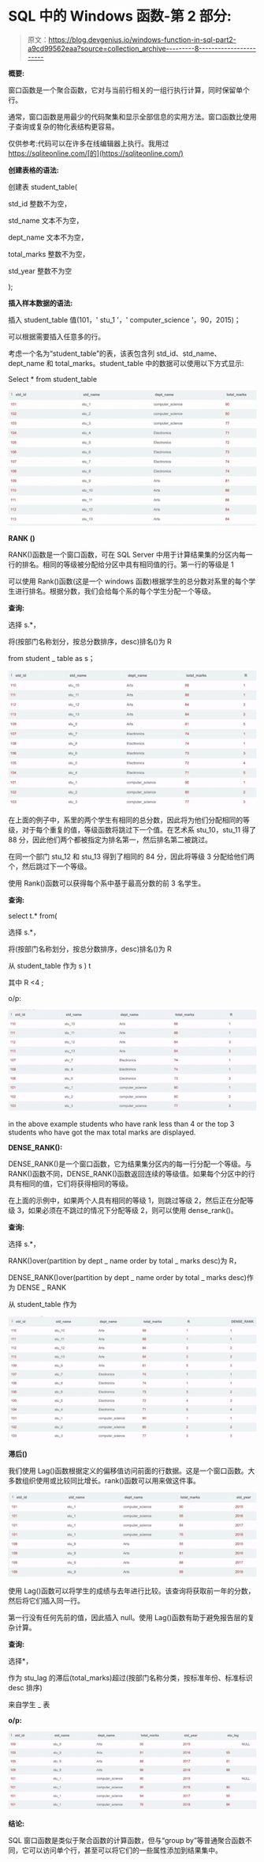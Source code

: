 # SQL 中的 Windows 函数-第 2 部分:

> 原文：<https://blog.devgenius.io/windows-function-in-sql-part2-a9cd99562eaa?source=collection_archive---------8----------------------->

**概要:**

窗口函数是一个聚合函数，它对与当前行相关的一组行执行计算，同时保留单个行。

通常，窗口函数是用最少的代码聚集和显示全部信息的实用方法。窗口函数比使用子查询或复杂的物化表结构更容易。

仅供参考:代码可以在许多在线编辑器上执行。我用过 https://sqliteonline.com/[的](https://sqliteonline.com/)

**创建表格的语法:**

创建表 student_table(

std_id 整数不为空，

std_name 文本不为空，

dept_name 文本不为空，

total_marks 整数不为空，

std_year 整数不为空

);

**插入样本数据的语法:**

插入 student_table 值(101，' stu_1 '，' computer_science '，90，2015)；

可以根据需要插入任意多的行。

考虑一个名为“student_table”的表，该表包含列 std_id、std_name、dept_name 和 total_marks。student_table 中的数据可以使用以下方式显示:

Select * from student_table

![](img/ef734657241af551db260c7ffc543bac.png)

**RANK ()**

RANK()函数是一个窗口函数，可在 SQL Server 中用于计算结果集的分区内每一行的排名。相同的等级被分配给分区中具有相同值的行。第一行的等级是 1

可以使用 Rank()函数(这是一个 windows 函数)根据学生的总分数对系里的每个学生进行排名。根据分数，我们会给每个系的每个学生分配一个等级。

**查询:**

选择 s.*，

将(按部门名称划分，按总分数排序，desc)排名()为 R

from student _ table as s；

![](img/3978613f8e474ad2655a08aedf7dd161.png)

在上面的例子中，系里的两个学生有相同的总分数，因此将为他们分配相同的等级，对于每个重复的值，等级函数将跳过下一个值。在艺术系 stu_10，stu_11 得了 88 分，因此他们两个都被指定为排名第一，然后排名第二被跳过。

在同一个部门 stu_12 和 stu_13 得到了相同的 84 分，因此将等级 3 分配给他们两个，然后跳过下一个等级。

使用 Rank()函数可以获得每个系中基于最高分数的前 3 名学生。

**查询:**

select t.* from(

选择 s.*，

将(按部门名称划分，按总分数排序，desc)排名()为 R

从 student_table 作为 s ) t

其中 R <4 ;

o/p:

![](img/0c8c13e631fe4ff3f5d8c356e7e59b6e.png)

in the above example students who have rank less than 4 or the top 3 students who have got the max total marks are displayed.

**DENSE_RANK():**

DENSE_RANK()是一个窗口函数，它为结果集分区内的每一行分配一个等级。与 RANK()函数不同，DENSE_RANK()函数返回连续的等级值。如果每个分区中的行具有相同的值，它们将获得相同的等级。

在上面的示例中，如果两个人具有相同的等级 1，则跳过等级 2，然后正在分配等级 3，如果必须在不跳过的情况下分配等级 2，则可以使用 dense_rank()。

**查询:**

选择 s.*，

RANK()over(partition by dept _ name order by total _ marks desc)为 R，

DENSE_RANK()over(partition by dept _ name order by total _ marks desc)作为 DENSE _ RANK

从 student_table 作为

![](img/984682c5395b6640f13fd4177ea22ba4.png)

**滞后()**

我们使用 Lag()函数根据定义的偏移值访问前面的行数据。这是一个窗口函数。大多数组织使用或比较同比增长。rank()函数可以用来做这件事。

![](img/0fef22465dfb83ab7532636bd989ee3e.png)

使用 Lag()函数可以将学生的成绩与去年进行比较。该查询将获取前一年的分数，然后将它们插入同一行。

第一行没有任何先前的值，因此插入 null。使用 Lag()函数有助于避免报告层的复杂计算。

**查询:**

选择*，

作为 stu_lag 的滞后(total_marks)超过(按部门名称分类，按标准年份、标准标识 desc 排序)

来自学生 _ 表

**o/p:**

![](img/cb1015fb897b972c88efe689cf3b5ce3.png)

**结论:**

SQL 窗口函数是类似于聚合函数的计算函数，但与“group by”等普通聚合函数不同，它可以访问单个行，甚至可以将它们的一些属性添加到结果集中。